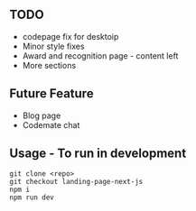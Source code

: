## TODO

- codepage fix for desktoip
- Minor style fixes
- Award and recognition page - content left
- More sections

## Future Feature

- Blog page
- Codemate chat

## Usage - To run in development

```
git clone <repo>
git checkout landing-page-next-js
npm i
npm run dev
```
